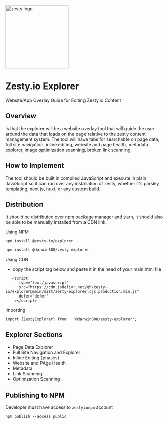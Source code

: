 <img src="https://brand.zesty.io/zesty-io-logo.svg" alt="zesty logo" width="200">

# Zesty.io Explorer

Website/App Overlay Guide for Editing Zesty.io Content

## Overview

Is that the explorer will be a website overlay tool that will guide the user around the data that loads on the page relative to the zesty content management system. The tool will have tabs for searchable on page data, full site navigation, inline editing, website and page health, metadata explorer, image optimization scanning, broken link scanning.

## How to Implement

The tool should be built in compiled JavaScript and execute in plain JavaScript so it can run over any installation of zesty, whether it's parsley templating, next js, nuxt, or any custom build.

## Distribution

It should be distributed over npm package manager and yarn, it should also be able to be manually installed from a CDN link.

Using NPM

`npm install @zesty-io/explorer`

`npm install @darwin808/zesty-explorer`

Using CDN

- copy the script tag below and paste it in the head of your main.html file

```
   <script
      type="text/javascript"
      src="https://cdn.jsdelivr.net/gh/zesty-io/explorer@main/dist/zesty-explorer.cjs.production.min.js"
      defer="defer"
    ></script>
```

Importing

```
import {ZestyExplorer} from   '@darwin808/zesty-explorer';
```

## Explorer Sections

- Page Data Explorer
- Full Site Navigation and Explorer
- Inline Editing (phases)
- Website and PAge Health
- Metadata
- Link Scanning
- Optimization Scanning


## Publishing to NPM

Developer must have access to `zestyionpm` account

```npm publish --access public``` 